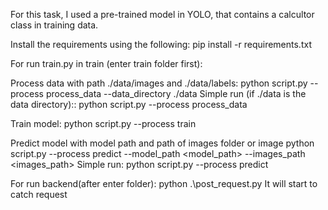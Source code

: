 For this task, I used a pre-trained model in YOLO, that contains a calcultor class in training data.

Install the requirements using the following:
pip install -r requirements.txt

For run train.py in train (enter train folder first):

Process data with path ./data/images and ./data/labels:
    python script.py --process process_data --data_directory ./data
    Simple run (if ./data is the data directory)::
        python script.py --process process_data

Train model:
python script.py --process train

Predict model with model path and path of images folder or image
    python script.py --process predict --model_path <model_path> --images_path <images_path>
    Simple run:
        python script.py --process predict

For run backend(after enter folder):
python .\post_request.py
It will start to catch request
